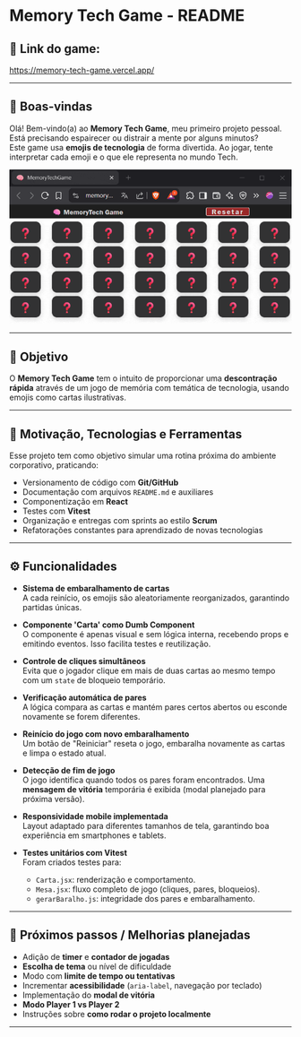 # Memory Tech Game - README

## 🔗 Link do game:

https://memory-tech-game.vercel.app/

---

## 👋 Boas-vindas

Olá! Bem-vindo(a) ao **Memory Tech Game**, meu primeiro projeto pessoal. Está precisando espairecer ou distrair a mente por alguns minutos?  
Este game usa **emojis de tecnologia** de forma divertida. Ao jogar, tente interpretar cada emoji e o que ele representa no mundo Tech.

![Demonstração](./assets/demo.gif)

---

## 🎯 Objetivo

O **Memory Tech Game** tem o intuito de proporcionar uma **descontração rápida** através de um jogo de memória com temática de tecnologia, usando emojis como cartas ilustrativas.

---

## 🚀 Motivação, Tecnologias e Ferramentas

Esse projeto tem como objetivo simular uma rotina próxima do ambiente corporativo, praticando:

- Versionamento de código com **Git/GitHub**
- Documentação com arquivos `README.md` e auxiliares
- Componentização em **React**
- Testes com **Vitest**
- Organização e entregas com sprints ao estilo **Scrum**
- Refatorações constantes para aprendizado de novas tecnologias

---

## ⚙️ Funcionalidades

- **Sistema de embaralhamento de cartas**  
  A cada reinício, os emojis são aleatoriamente reorganizados, garantindo partidas únicas.

- **Componente 'Carta' como Dumb Component**  
  O componente é apenas visual e sem lógica interna, recebendo props e emitindo eventos. Isso facilita testes e reutilização.

- **Controle de cliques simultâneos**  
  Evita que o jogador clique em mais de duas cartas ao mesmo tempo com um `state` de bloqueio temporário.

- **Verificação automática de pares**  
  A lógica compara as cartas e mantém pares certos abertos ou esconde novamente se forem diferentes.

- **Reinício do jogo com novo embaralhamento**  
  Um botão de "Reiniciar" reseta o jogo, embaralha novamente as cartas e limpa o estado atual.

- **Detecção de fim de jogo**  
  O jogo identifica quando todos os pares foram encontrados. Uma **mensagem de vitória** temporária é exibida (modal planejado para próxima versão).

- **Responsividade mobile implementada**  
  Layout adaptado para diferentes tamanhos de tela, garantindo boa experiência em smartphones e tablets.

- **Testes unitários com Vitest**  
  Foram criados testes para:
  - `Carta.jsx`: renderização e comportamento.
  - `Mesa.jsx`: fluxo completo de jogo (cliques, pares, bloqueios).
  - `gerarBaralho.js`: integridade dos pares e embaralhamento.

---

## 🧩 Próximos passos / Melhorias planejadas

- Adição de **timer** e **contador de jogadas**
- **Escolha de tema** ou nível de dificuldade
- Modo com **limite de tempo ou tentativas**
- Incrementar **acessibilidade** (`aria-label`, navegação por teclado)
- Implementação do **modal de vitória**
- **Modo Player 1 vs Player 2**
- Instruções sobre **como rodar o projeto localmente**

---
